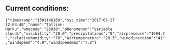 ## Current conditions: 
 ``` {"timestamp":"1501146169","sys_time":"2017-07-27 12:03:48","name":"Tallinn-Harku","wmocode":"26038","phenomenon":"Variable clouds","visibility":"20.0","precipitations":"0","airpressure":"1004.7","relativehumidity":"70","airtemperature":"20.5","winddirection":"41","windspeed":"4.9","windspeedmax":"7.2"} ```
